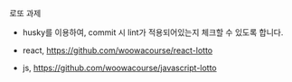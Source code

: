 로또 과제

- husky를 이용하여, commit 시 lint가 적용되어있는지 체크할 수 있도록 합니다.

- react, https://github.com/woowacourse/react-lotto
- js, https://github.com/woowacourse/javascript-lotto
